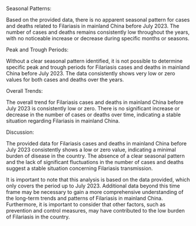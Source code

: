 Seasonal Patterns:

Based on the provided data, there is no apparent seasonal pattern for cases and deaths related to Filariasis in mainland China before July 2023. The number of cases and deaths remains consistently low throughout the years, with no noticeable increase or decrease during specific months or seasons.

Peak and Trough Periods:

Without a clear seasonal pattern identified, it is not possible to determine specific peak and trough periods for Filariasis cases and deaths in mainland China before July 2023. The data consistently shows very low or zero values for both cases and deaths over the years.

Overall Trends:

The overall trend for Filariasis cases and deaths in mainland China before July 2023 is consistently low or zero. There is no significant increase or decrease in the number of cases or deaths over time, indicating a stable situation regarding Filariasis in mainland China.

Discussion:

The provided data for Filariasis cases and deaths in mainland China before July 2023 consistently shows a low or zero value, indicating a minimal burden of disease in the country. The absence of a clear seasonal pattern and the lack of significant fluctuations in the number of cases and deaths suggest a stable situation concerning Filariasis transmission.

It is important to note that this analysis is based on the data provided, which only covers the period up to July 2023. Additional data beyond this time frame may be necessary to gain a more comprehensive understanding of the long-term trends and patterns of Filariasis in mainland China. Furthermore, it is important to consider that other factors, such as prevention and control measures, may have contributed to the low burden of Filariasis in the country.